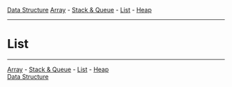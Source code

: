 [Data Structure](../README.md)
[Array](../a__array/README.md) - [Stack & Queue](./README.md) - [List](../c__list/README.md) - [Heap](../x__heap/README.md)  

---

# List


---

[Array](../a__array/README.md) - [Stack & Queue](./README.md) - [List](../c__list/README.md) - [Heap](../x__heap/README.md)  
[Data Structure](../README.md)  
